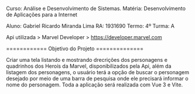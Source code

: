 Curso: Análise e Desenvolvimento de Sistemas.
Matéria: Desenvolvimento de Aplicações para a Internet

Aluno: Gabriel Ricardo Miranda Lima 
RA: 1931690
Termo: 4º Turma: A

Api utilizada > Marvel Developer > https://developer.marvel.com

============ Objetivo do Projeto ==============

Criar uma tela listando e mostrando drecrições dos personagens e quadrinhos dos Heroís da Marvel, disponibilizados pela Api, além da listagem dos personagens, o usuário terá a opção de buscar o personagem desejado por meio de uma barra de pesquisa onde ele precisará informar o nome do personagem.
Toda a aplicação será realizada com Vue 3 e Vite.
